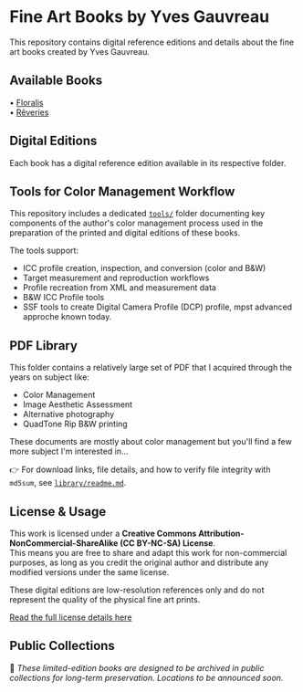 # Fine Art Books by Yves Gauvreau
This repository contains digital reference editions and details about the fine art books created by Yves Gauvreau.

## Available Books

• [Floralis](Floralis)  
• [Rêveries](Reveries)


## Digital Editions
Each book has a digital reference edition available in its respective folder.

## Tools for Color Management Workflow

This repository includes a dedicated [`tools/`](tools/readme.md) folder documenting key components of the author's color management process used in the preparation of the printed and digital editions of these books.

The tools support:

- ICC profile creation, inspection, and conversion (color and B&W)
- Target measurement and reproduction workflows
- Profile recreation from XML and measurement data
- B&W ICC Profile tools
- SSF tools to create Digital Camera Profile (DCP) profile, mpst advanced approche known today.

## PDF Library

This folder contains a relatively large set of PDF that I acquired through the years on subject like:

- Color Management
- Image Aesthetic Assessment
- Alternative photography
- QuadTone Rip B&W printing 

These documents are mostly about color management but you'll find a few more subject I'm interested in...

👉 For download links, file details, and how to verify file integrity with `md5sum`, see [`library/readme.md`](library/readme.md).


## License & Usage

This work is licensed under a **Creative Commons Attribution-NonCommercial-ShareAlike (CC BY-NC-SA) License**.  
This means you are free to share and adapt this work for non-commercial purposes, as long as you credit the original author and distribute any modified versions under the same license.

These digital editions are low-resolution references only and do not represent the quality of the physical fine art prints.

[Read the full license details here](https://creativecommons.org/licenses/by-nc-sa/4.0/)


## Public Collections 
📌 *These limited-edition books are designed to be archived in public collections for long-term preservation. Locations to be announced soon.*
